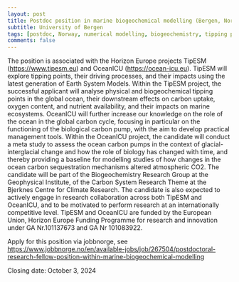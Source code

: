 ```yaml
---
layout: post
title: Postdoc position in marine biogeochemical modelling (Bergen, Norway)
subtitle: University of Bergen
tags: [postdoc, Norway, numerical modelling, biogeochemistry, tipping points]
comments: false
---
```

The position is associated with the Horizon Europe projects TipESM (https://www.tipesm.eu) and OceanICU (https://ocean-icu.eu). TipESM will explore tipping points, their driving processes, and their impacts using the latest generation of Earth System Models. Within the TipESM project, the successful applicant will analyse physical and biogeochemical tipping points in the global ocean, their downstream effects on carbon uptake, oxygen content, and nutrient availability, and their impacts on marine ecosystems. OceanICU will further increase our knowledge on the role of the ocean in the global carbon cycle, focusing in particular on the functioning of the biological carbon pump, with the aim to develop practical management tools. Within the OceanICU project, the candidate will conduct a meta study to assess the ocean carbon pumps in the context of glacial-interglacial change and how the role of biology has changed with time, and thereby providing a baseline for modelling studies of how changes in the ocean carbon sequestration mechanisms altered atmospheric CO2.
The candidate will be part of the Biogeochemistry Research Group at the Geophysical Institute, of the Carbon System Research Theme at the Bjerknes Centre for Climate Research. The candidate is also expected to actively engage in research collaboration across both TipESM and OceanICU, and to be motivated to perform research at an internationally competitive level.
TipESM and OceanICU are funded by the European Union, Horizon Europe Funding Programme for research and innovation under GA Nr.101137673 and GA Nr 101083922.

Apply for this position via jobbnorge, see https://www.jobbnorge.no/en/available-jobs/job/267504/postdoctoral-research-fellow-position-within-marine-biogeochemical-modelling

Closing date: October 3, 2024
